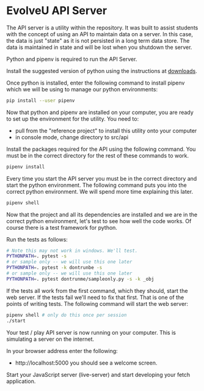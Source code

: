 # EvolveU API Server

The API server is a utility within the repository. It was built to assist students with the concept of using an API to maintain data on a server. In this case, the data is just "state" as it is not persisted in a long term data store. The data is maintained in state and will be lost when you shutdown the server.

Python and pipenv is required to run the API Server.

Install the suggested version of python using the instructions at [downloads](https://www.python.org/downloads/).

Once python is installed, enter the following command to install pipenv which we will be using to manage our python environments:

```sh
pip install --user pipenv
```

Now that python and pipenv are installed on your computer, you are ready to set up the environment for the utility. You need to: 
- pull from the "reference project" to install this utility onto your computer
- in console mode, change directory to src/api

Install the packages required for the API using the following command. You must be in the correct directory for the rest of these commands to work.

```sh
pipenv install
```

Every time you start the API server you must be in the correct directory and start the python environment. The following command puts you into the correct python environment. We will spend more time explaining this later. 

```sh
pipenv shell
```

Now that the project and all its dependencies are installed and we are in the correct python environment, let's test to see how well the code works. Of course there is a test framework for python.


Run the tests as follows:

```sh
# Note this may not work in windows. We'll test.
PYTHONPATH=. pytest -s
# or sample only -- we will use this one later
PYTHONPATH=. pytest -k dontrunbe -s
# or sample only -- we will use this one later
PYTHONPATH=. pytest dontrunme/sampleonly.py -s -k _obj
```

If the tests all work from the first command, which they should, start the web server. If the tests fail we'll need to fix that first. That is one of the points of writing tests. The following command will start the web server:

```sh
pipenv shell # only do this once per session
./start
```

Your test / play API server is now running on your computer. This is simulating a server on the internet. 

In your browser address enter the following:
- http://localhost:5000
you should see a welcome screen.


Start your JavaScript server (live-server) and start developing your fetch application.
